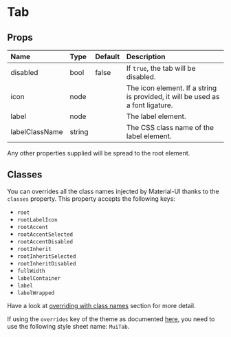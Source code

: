# Tab



## Props
| Name | Type | Default | Description |
|:-----|:-----|:--------|:------------|
| disabled | bool | false | If `true`, the tab will be disabled. |
| icon | node |  | The icon element. If a string is provided, it will be used as a font ligature. |
| label | node |  | The label element. |
| labelClassName | string |  | The CSS class name of the label element. |

Any other properties supplied will be spread to the root element.
## Classes

You can overrides all the class names injected by Material-UI thanks to the `classes` property.
This property accepts the following keys:
- `root`
- `rootLabelIcon`
- `rootAccent`
- `rootAccentSelected`
- `rootAccentDisabled`
- `rootInherit`
- `rootInheritSelected`
- `rootInheritDisabled`
- `fullWidth`
- `labelContainer`
- `label`
- `labelWrapped`

Have a look at [overriding with class names](/customization/overrides#overriding-with-class-names)
section for more detail.

If using the `overrides` key of the theme as documented
[here](/customization/themes#customizing-all-instances-of-a-component-type),
you need to use the following style sheet name: `MuiTab`.
